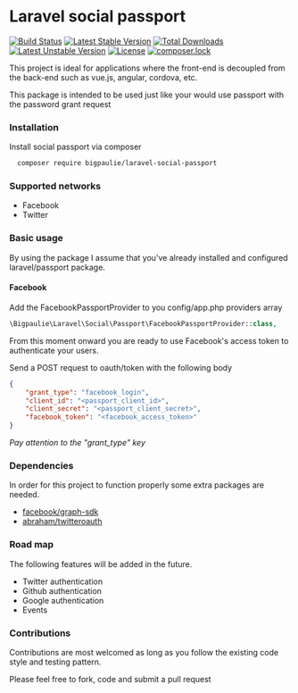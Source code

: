 # Laravel social passport 
[![Build Status](https://travis-ci.org/bigpaulie/laravel-social-passport.svg?branch=master)](https://travis-ci.org/bigpaulie/laravel-social-passport) [![Latest Stable Version](https://poser.pugx.org/bigpaulie/laravel-social-passport/v/stable)](https://packagist.org/packages/bigpaulie/laravel-social-passport) [![Total Downloads](https://poser.pugx.org/bigpaulie/laravel-social-passport/downloads)](https://packagist.org/packages/bigpaulie/laravel-social-passport) [![Latest Unstable Version](https://poser.pugx.org/bigpaulie/laravel-social-passport/v/unstable)](https://packagist.org/packages/bigpaulie/laravel-social-passport) [![License](https://poser.pugx.org/bigpaulie/laravel-social-passport/license)](https://packagist.org/packages/bigpaulie/laravel-social-passport) [![composer.lock](https://poser.pugx.org/bigpaulie/yii2-social-share/composerlock)](https://packagist.org/packages/bigpaulie/laravel-social-passport)

This project is ideal for applications where the front-end is decoupled from the back-end such as vue.js, angular, cordova, etc.

This package is intended to be used just like your would use passport with the password grant request

### Installation
Install social passport via composer

```bash
  composer require bigpaulie/laravel-social-passport
```

### Supported networks
* Facebook
* Twitter

### Basic usage
By using the package I assume that you've already installed and configured laravel/passport package.

#### Facebook
Add the FacebookPassportProvider to you config/app.php providers array
```php
\Bigpaulie\Laravel\Social\Passport\FacebookPassportProvider::class,
```
From this moment onward you are ready to use Facebook's access token to authenticate your users.

Send a POST request to oauth/token with the following body

```json
{
	"grant_type": "facebook_login",
	"client_id": "<passport_client_id>",
	"client_secret": "<passport_client_secret>",
	"facebook_token": "<facebook_access_token>"
}
```

*Pay attention to the "grant_type" key*

### Dependencies
In order for this project to function properly some extra packages are needed.

* [facebook/graph-sdk](https://github.com/facebook/php-graph-sdk)
* [abraham/twitteroauth](https://github.com/abraham/twitteroauth)

### Road map
The following features will be added in the future.

* Twitter authentication
* Github authentication
* Google authentication
* Events

### Contributions
Contributions are most welcomed as long as you follow the existing code style and testing pattern.

Please feel free to fork, code and submit a pull request